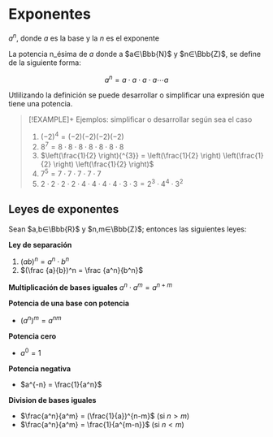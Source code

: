 # Exponentes

$a^n$, donde $a$ es la base y la $n$ es  el exponente

La potencia n_ésima de $a$ donde a $a∈\Bbb{N}$ y $n∈\Bbb{Z}$, se define de la siguiente forma:

$$a^{n} = a⋅a⋅a⋅a\cdots a \tag{n veces}$$


Utlilizando la definición se puede desarrollar o simplificar una expresión que tiene una potencia.

> [!EXAMPLE]+  Ejemplos: simplificar o desarrollar según sea el caso
> 
> 1. $(−2)^{4}=(−2)(−2)(−2)(−2)$
> 2. $8^{7} = 8⋅8⋅8⋅8⋅8⋅8⋅8$
> 3. $\left(\frac{1}{2} \right){^{3}} = \left(\frac{1}{2} \right) \left(\frac{1}{2} \right) \left(\frac{1}{2} \right)$
> 4. $7^{5} = 7⋅7⋅7⋅7⋅7$
> 5. $2⋅2⋅2⋅2⋅4⋅4⋅4⋅4⋅3⋅3 = 2^{3}⋅4^{4}⋅3^{2}$

## Leyes de exponentes

Sean $a,b∈\Bbb{R}$ y $n,m∈\Bbb{Z}$; entonces las siguientes leyes:

**Ley de separación** 

1. $(ab)^n = a^n ⋅ b^n$
2. $(\frac {a}{b})^n = \frac {a^n}{b^n}$

**Multiplicación de bases iguales** $a^n ⋅ a^m = a^{n+m}$

**Potencia de una base con potencia**

-   $(a^n)^m = a^{nm}$

**Potencia cero**

-   $a^0=1$

**Potencia negativa**

-   $a^{-n} = \frac{1}{a^n}$

**Division de bases iguales**

-   $\frac{a^n}{a^m} = (\frac{1}{a})^{n-m}$ (si $n>m$)
-   $\frac{a^n}{a^m} = \frac{1}{a^{m-n}}$ (si $n<m$)


<!-- https://drive.google.com/file/d/1iWAHh4FTUesBoYOq3ZN-C5ifV84A7obI/view -->